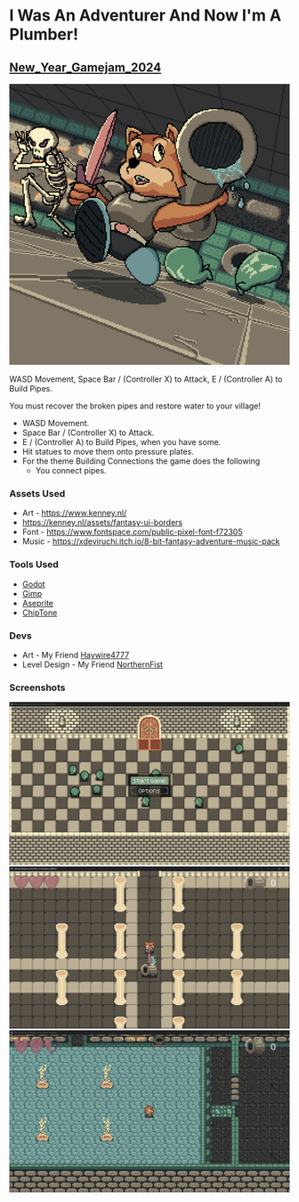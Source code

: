 # I Was An Adventurer And Now I'm A Plumber!
## [New_Year_Gamejam_2024](https://itch.io/jam/new-year-new-skills-game-jam/rate/2470021)
 
![Cover Art](/readme/Cover_Art_Large.png)

WASD Movement, Space Bar / (Controller X) to Attack, E / (Controller A) to Build Pipes.

You must recover the broken pipes and restore water to your village!

- WASD Movement.
- Space Bar / (Controller X) to Attack.
- E / (Controller A) to Build Pipes, when you have some.
- Hit statues to move them onto pressure plates.
- For the theme Building Connections the game does the following
  - You connect pipes.

### **Assets Used**
- Art - https://www.kenney.nl/
- https://kenney.nl/assets/fantasy-ui-borders
- Font - https://www.fontspace.com/public-pixel-font-f72305
- Music - https://xdeviruchi.itch.io/8-bit-fantasy-adventure-music-pack

### **Tools Used**
- [Godot](https://godotengine.org/)
- [Gimp](https://www.gimp.org/)
- [Aseprite](https://dacap.itch.io/aseprite)
- [ChipTone](https://sfbgames.itch.io/chiptone)

### **Devs**
- Art - My Friend [Haywire4777](https://haywire4777.itch.io/)
- Level Design - My Friend [NorthernFist](https://northerfist.itch.io/)

### **Screenshots**
![screenshot 1](/readme/A2P_1.png)
![screenshot 2](/readme/A2P_2.png)
![screenshot 3](/readme/A2P_3.png)
